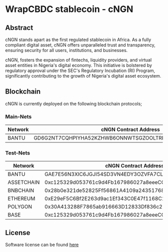 # WrapCBDC stablecoin - cNGN
## Abstract
cNGN stands apart as the first regulated stablecoin in Africa. As a fully compliant digital asset, cNGN offers unparalleled trust and transparency, ensuring security for all users, institutions, and businesses.

cNGN, fosters the expansion of fintechs, liquidity providers, and virtual asset entities in Nigeria's digital economy. This initiative is bolstered by regulatory approval under the SEC's Regulatory Incubation (RI) Program, significantly contributing to the growth of Nigeria's digital asset ecosystem.

## Blockchain
cNGN is currently deployed on the following blockchain protocols;

### Main-Nets

| Network | cNGN Contract Address |
| ------- | ---------------------- |
| BANTU   | GD6G2NT7CQHPIYHA52KZHWB6ONNWTSGZOOLTRLRASENM2VWSF6CHYFRX |

### Test-Nets

| Network    | cNGN Contract Address                                |
| ---------- | ---------------------------------------------------- |
| BANTU      | GAE7E56N3XIC6JGJI54SD3VN4EDY3OZVFA7CLHXAMMTHLU4LIFYJMFSI |
| ASSETCHAIN | 0xc125329d053761c9d4Fb167986027a8eeeCCF73f           |
| BNBCHAIN   | 0x28b0e321de52825Ff56861A4109a24351768186c           |
| ETHEREUM   | 0xE29eF5C6Bf2E263d9ac1Ef343C0E47f1168C1d84           |
| POLYGON    | 0x30A413288F7865ab916663D12833Df836c21fA9E          |
| BASE       | 0xc125329d053761c9d4Fb167986027a8eeeCCF73f           |


## License
Software license can be found [here](https://github.com/wrappedcbdc/stablecoin/blob/main/LICENSE)